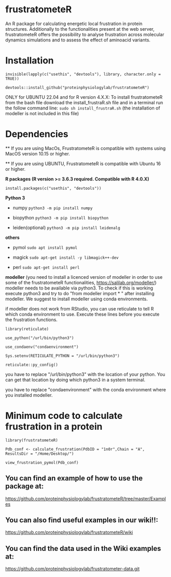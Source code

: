 # frustratometeR
An R package for calculating energetic local frustration in protein structures. Additionally to the functionalities present at the web server, frustratometeR offers the possibility to analyse frustration across molecular dynamics simulations and to assess the effect of aminoacid variants.

# Installation 

`invisible(lapply(c("usethis", "devtools"), library, character.only = TRUE))`

`devtools::install_github("proteinphysiologylab/frustratometeR")`

ONLY for UBUNTU 22.04 and for R version 4.X.X: To install frustratometeR from the bash file download the install_frustraR.sh file and in a terminal run the follow command line: `sudo sh install_frustraR.sh` (the installation of modeller is not included in this file)

# Dependencies

** If you are using MacOs, FrustratometeR is compatible with systems using MacOS version 10.15 or higher.

** If you are using UBUNTU, FrustratometeR is compatible with Ubuntu 16 or higher.


**R packages (R version >= 3.6.3 required. Compatible with R 4.0.X)**

`install.packages(c("usethis", "devtools"))`

**Python 3**

* numpy 
`python3 -m pip install numpy`

* biopython
`python3 -m pip install biopython`

* leiden(optional)
`python3 -m pip install leidenalg`

**others**

* pymol
`sudo apt install pymol`

* magick
`sudo apt-get install -y libmagick++-dev`

* perl
`sudo apt-get install perl`

**modeller**
(you need to install a licenced version of modeller in order to use some of the frustratometeR functionalities, https://salilab.org/modeller/)
modeller needs to be available via python3. To check if this is working execute python3 and try to do "from modeller import * " after installing modeller. We suggest to install modeller using conda environments. 

if modeller does not work from RStudio, you can use reticulate to tell R which conda environment to use. Execute these lines before you execute the frustration functions.

`library(reticulate)`

`use_python("/url/bin/python3")`

`use_condaenv("condaenvironment") `

`Sys.setenv(RETICULATE_PYTHON = "/url/bin/python3")`

`reticulate::py_config()`

you have to replace "/url/bin/python3" with the location of your python. You can get that location by doing which python3 in a system terminal. 

you have to replace "condaenvironment" with the conda environment where you installed modeller. 

# Minimum code to calculate frustration in a protein
`library(frustratometeR)`

`Pdb_conf <- calculate_frustration(PdbID = "1n0r",Chain = "A",  ResultsDir = "/Home/Desktop/")`

`view_frustration_pymol(Pdb_conf)`

## **You can find an example of how to use the package at:**

https://github.com/proteinphysiologylab/frustratometeR/tree/master/Examples


## **You can also find useful examples in our wiki!!:**

https://github.com/proteinphysiologylab/frustratometeR/wiki

## **You can find the data used in the Wiki examples at:**

https://github.com/proteinphysiologylab/frustratometer-data.git
